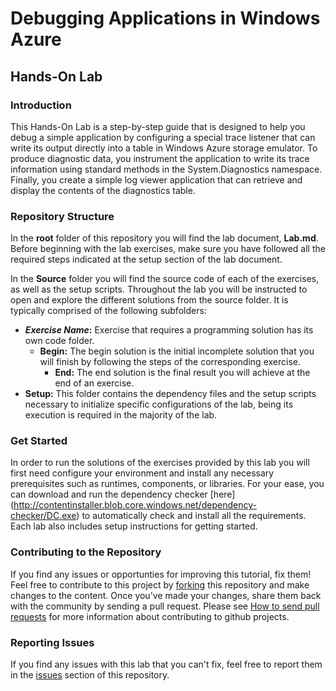 ﻿# Debugging Applications in Windows Azure #

## Hands-On Lab ##

### Introduction ###

This Hands-On Lab is a step-by-step guide that is designed to help you debug a simple application by configuring a special trace listener that can write its output directly into a table in Windows Azure storage emulator.  To produce diagnostic data, you instrument the application to write its trace information using standard methods in the System.Diagnostics namespace. Finally, you create a simple log viewer application that can retrieve and display the contents of the diagnostics table.


### Repository Structure ###

In the **root** folder of this repository you will find the lab document, **Lab.md**. Before beginning with the lab exercises, make sure you have followed all the required steps indicated at the setup section of the lab document. 

In the **Source** folder you will find the source code of each of the exercises, as well as the setup scripts. Throughout the lab you will be instructed to open and explore the different solutions from the source folder. It is typically comprised of the following subfolders:


- **_Exercise Name_:** Exercise that requires a programming solution has its own code folder.
  - **Begin:** The begin solution is the initial incomplete solution that you will finish by following the steps of the corresponding exercise.
	- **End:** The end solution is the final result you will achieve at the end of an exercise.
- **Setup:** This folder contains the dependency files and the setup scripts necessary to initialize specific configurations of the lab, being its execution is required in the majority of the lab.



### Get Started ###

In order to run the solutions of the exercises provided by this lab you will first need configure your environment and install any necessary prerequisites such as runtimes, components, or libraries. For your ease, you can download and run the dependency checker [here] (http://contentinstaller.blob.core.windows.net/dependency-checker/DC.exe) to automatically check and install all the requirements.  Each lab also includes setup instructions for getting started.

### Contributing to the Repository ###

If you find any issues or opportunties for improving this tutorial, fix them!  Feel free to contribute to this project by [forking](http://help.github.com/fork-a-repo/) this repository and make changes to the content.  Once you've made your changes, share them back with the community by sending a pull request. Please see [How to send pull requests](http://help.github.com/send-pull-requests/) for more information about contributing to github projects.

### Reporting Issues ###

If you find any issues with this lab that you can't fix, feel free to report them in the [issues](https://github.com/WindowsAzure-TrainingKit/HOL-ASPNETWebAPI/issues) section of this repository.